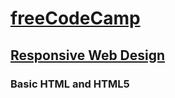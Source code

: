 # [freeCodeCamp](https://www.freecodecamp.org/)

## [Responsive Web Design](https://www.freecodecamp.org/learn/responsive-web-design/)

### Basic HTML and HTML5
